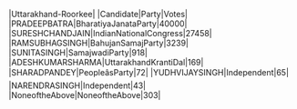 
|Uttarakhand-Roorkee|
|Candidate|Party|Votes|
|PRADEEPBATRA|BharatiyaJanataParty|40000|
|SURESHCHANDJAIN|IndianNationalCongress|27458|
|RAMSUBHAGSINGH|BahujanSamajParty|3239|
|SUNITASINGH|SamajwadiParty|918|
|ADESHKUMARSHARMA|UttarakhandKrantiDal|169|
|SHARADPANDEY|PeopleâsParty|72|
|YUDHVIJAYSINGH|Independent|65|
|NARENDRASINGH|Independent|43|
|NoneoftheAbove|NoneoftheAbove|303|
